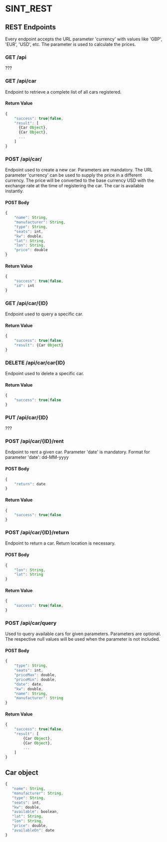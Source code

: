 # SINT_REST

## REST Endpoints
Every endpoint accepts the URL parameter 'currency' with values like 'GBP', 'EUR', 'USD', etc. The parameter is used to calculate the prices.

### GET /api
???

### GET /api/car

Endpoint to retrieve a complete list of all cars registered.

#### Return Value
```javascript
{
    "success": true|false,
    "result": [
      {Car Object},
      {Car Object},
      ...
    ]
}
```

### POST /api/car/

Endpoint used to create a new car.
Parameters are mandatory.
The URL parameter 'currency' can be used to supply the price in a different currency. The price will be converted to the base currency USD with the exchange rate at the time of registering the car.
The car is available instantly.

#### POST Body
```javascript
{
    "name": String,
    "manufacturer": String,
    "type": String,
    "seats": int,
    "kw": double,
    "lat": String,
    "lon": String,
    "price": double
}
```
#### Return Value
```javascript
{
    "success": true|false,
    "id": int
}
```


### GET /api/car/{ID}

Endpoint used to query a specific car.

#### Return Value
```javascript
{ 
    "success": true|false,
    "result": {Car Object}
}
```

### DELETE /api/car/car{ID}
Endpoint used to delete a specific car.
#### Return Value
```javascript
{
    "success": true|false
}
```


### PUT /api/car/{ID}
???

### POST /api/car/{ID}/rent

Endpoint to rent a given car.
Parameter 'date' is mandatory.
Format for parameter 'date': dd-MM-yyyy

#### POST Body
```javascript
{ 
    "return": date
}
```

#### Return Value
```javascript
{
    "success": true|false
}
```

### POST /api/car/{ID}/return

Endpoint to return a car.
Return location is necessary.

#### POST Body
```javascript
{
    "lon": String,
    "lat": String
}
```

#### Return Value
```javascript
{
    "success": true|false,
}
```

### POST /api/car/query

Used to query available cars for given parameters. 
Parameters are optional.
The respective null values will be used when the parameter is not included.

#### POST Body
```javascript
{
    "type": String,
    "seats": int,
    "priceMax": double,
    "priceMin": double,
    "date": date,
    "kw": double,
    "name": String,
    "manufacturer": String
}
```

#### Return Value
```javascript
{
    "success": true|false,
    "result": [
        {Car Object},
        {Car Object},
        ...
    ]
}
```

## Car object
```javascript
{
   "name": String,
   "manufacturer": String,
   "type": String,
   "seats": int,
   "kw": double,
   "available": boolean,
   "lat": String,
   "lon": String,
   "price": double,
   "availableOn": date
}
```
